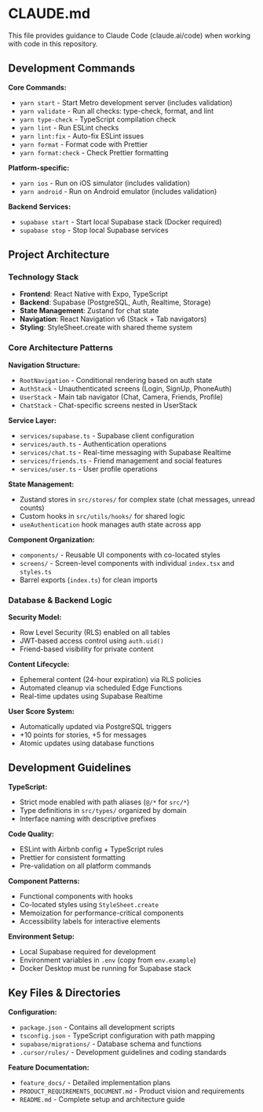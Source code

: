 # CLAUDE.md

This file provides guidance to Claude Code (claude.ai/code) when working with code in this repository.

## Development Commands

**Core Commands:**
- `yarn start` - Start Metro development server (includes validation)
- `yarn validate` - Run all checks: type-check, format, and lint
- `yarn type-check` - TypeScript compilation check
- `yarn lint` - Run ESLint checks
- `yarn lint:fix` - Auto-fix ESLint issues
- `yarn format` - Format code with Prettier
- `yarn format:check` - Check Prettier formatting

**Platform-specific:**
- `yarn ios` - Run on iOS simulator (includes validation)
- `yarn android` - Run on Android emulator (includes validation)

**Backend Services:**
- `supabase start` - Start local Supabase stack (Docker required)
- `supabase stop` - Stop local Supabase services

## Project Architecture

### Technology Stack
- **Frontend**: React Native with Expo, TypeScript
- **Backend**: Supabase (PostgreSQL, Auth, Realtime, Storage)
- **State Management**: Zustand for chat state
- **Navigation**: React Navigation v6 (Stack + Tab navigators)
- **Styling**: StyleSheet.create with shared theme system

### Core Architecture Patterns

**Navigation Structure:**
- `RootNavigation` - Conditional rendering based on auth state
- `AuthStack` - Unauthenticated screens (Login, SignUp, PhoneAuth)
- `UserStack` - Main tab navigator (Chat, Camera, Friends, Profile)
- `ChatStack` - Chat-specific screens nested in UserStack

**Service Layer:**
- `services/supabase.ts` - Supabase client configuration
- `services/auth.ts` - Authentication operations
- `services/chat.ts` - Real-time messaging with Supabase Realtime
- `services/friends.ts` - Friend management and social features
- `services/user.ts` - User profile operations

**State Management:**
- Zustand stores in `src/stores/` for complex state (chat messages, unread counts)
- Custom hooks in `src/utils/hooks/` for shared logic
- `useAuthentication` hook manages auth state across app

**Component Organization:**
- `components/` - Reusable UI components with co-located styles
- `screens/` - Screen-level components with individual `index.tsx` and `styles.ts`
- Barrel exports (`index.ts`) for clean imports

### Database & Backend Logic

**Security Model:**
- Row Level Security (RLS) enabled on all tables
- JWT-based access control using `auth.uid()`
- Friend-based visibility for private content

**Content Lifecycle:**
- Ephemeral content (24-hour expiration) via RLS policies
- Automated cleanup via scheduled Edge Functions
- Real-time updates using Supabase Realtime

**User Score System:**
- Automatically updated via PostgreSQL triggers
- +10 points for stories, +5 for messages
- Atomic updates using database functions

## Development Guidelines

**TypeScript:**
- Strict mode enabled with path aliases (`@/*` for `src/*`)
- Type definitions in `src/types/` organized by domain
- Interface naming with descriptive prefixes

**Code Quality:**
- ESLint with Airbnb config + TypeScript rules
- Prettier for consistent formatting
- Pre-validation on all platform commands

**Component Patterns:**
- Functional components with hooks
- Co-located styles using `StyleSheet.create`
- Memoization for performance-critical components
- Accessibility labels for interactive elements

**Environment Setup:**
- Local Supabase required for development
- Environment variables in `.env` (copy from `env.example`)
- Docker Desktop must be running for Supabase stack

## Key Files & Directories

**Configuration:**
- `package.json` - Contains all development scripts
- `tsconfig.json` - TypeScript configuration with path mapping
- `supabase/migrations/` - Database schema and functions
- `.cursor/rules/` - Development guidelines and coding standards

**Feature Documentation:**
- `feature_docs/` - Detailed implementation plans
- `PRODUCT_REQUIREMENTS_DOCUMENT.md` - Product vision and requirements
- `README.md` - Complete setup and architecture guide